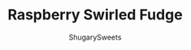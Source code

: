 ---
layout: ../../layouts/MarkdownPostLayout.astro
title: Raspberry Swirled Fudge
author: ShugarySweets
pubDate: 2020-10-26
description: "Creamy White Chocolate Fudge with a Raspberry swirl. This easy fudge recipe creates a homemade treat that&#x27;s as pretty as it is delicious. Impress your friends and family with a batch of rich velvety fudge for any occasion!"
image_url: https://www.shugarysweets.com/wp-content/uploads/2014/05/white-chocolate-raspberry-swirled-fudge-2.jpg
tags: ["Candy","American"]
calories: 88
protein: 0
carbohydrates: 11
fats: 5
fiber: 0
ingredients: ["2 cups Granulated Sugar","3/4 cup Unsalted Butter","pinch of Salt","3/4 cup Heavy Whipping Cream","1 teaspoon Pure Vanilla Extract","11 ounces bag White Chocolate Chips","1 jar (7 ounce) Marshmallow Cream","1/2 cup raspberry jam"]
serves: 64
time: "3 hours 38 minutes"
prepTime: "30 minutes"
instructions: ["Line an 8-inch square baking dish with parchment paper. Set aside.","In a medium saucepan, heat butter, sugar, salt and heavy cream over medium high heat.","Bring to a rolling boil while stirring constantly. Set timer and boil for a full FOUR minutes (keep stirring).","Place vanilla extract, white chocolate morsels, and marshmallow cream in a large mixing bowl.","Pour boiling butter mixture over morsels.","Turn electric mixer on medium and combine until white chocolate is melted and smooth.","At this point you can either pour this mixture into your prepared pan. Top with the raspberry preserves and swirl it in with a knife, working quickly.","Or you can pour all but about 1 cup of fudge into the pan. To the remaining fudge, add the raspberry preserves and combine quickly, pour over fudge in pan. Allow to set for 3 hours.","Cut into bites and serve. Store in an airtight container at room temperature for up to two weeks."]
nutrition: ["88 calories","11 grams carbohydrates","10 milligrams cholesterol","5 grams fat","0 grams fiber","0 grams protein","3 grams saturated fat","9 milligrams sodium","10 grams sugar","0 grams trans fat","2 grams unsaturated fat"]
---